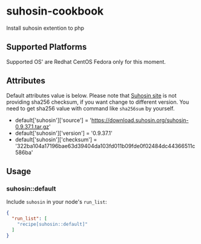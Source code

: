 # suhosin-cookbook

Install suhosin extention to php

## Supported Platforms

Supported OS' are Redhat CentOS Fedora only for this moment. 



## Attributes

Default attributes value is below.
Please note that [Suhosin site](https://suhosin.org/stories/download.html) is not providing sha256 checksum,
if you want change to different version. You need to get sha256 value with command like `sha256sum` by yourself.

* default['suhosin']['source'] = 'https://download.suhosin.org/suhosin-0.9.37.1.tar.gz'
* default['suhosin']['version'] = '0.9.37.1'
* default['suhosin']['checksum'] = '322ba104a17196bae63d39404da103fd011b09fde0f02484dc44366511c586ba'

## Usage

### suhosin::default

Include `suhosin` in your node's `run_list`:

```json
{
  "run_list": [
    "recipe[suhosin::default]"
  ]
}
```